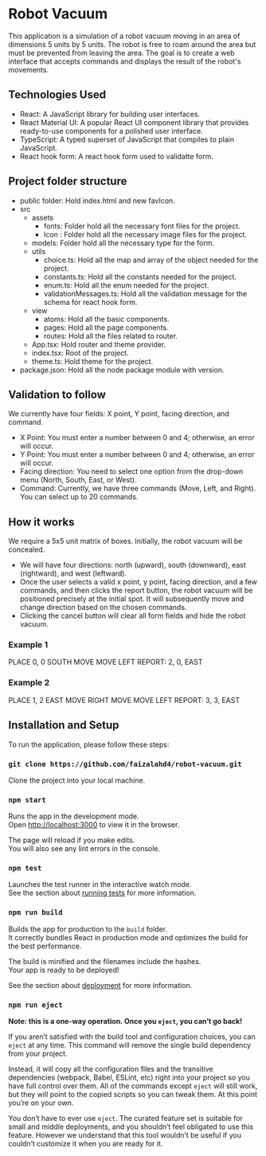 # Robot Vacuum

This application is a simulation of a robot vacuum moving in an area of dimensions 5 units by 5 units. The robot is free to roam around the area but must be prevented from leaving the area. The goal is to create a web interface that accepts commands and displays the result of the robot's movements.

## Technologies Used

- React: A JavaScript library for building user interfaces.
- React Material UI: A popular React UI component library that provides ready-to-use components for a polished user interface.
- TypeScript: A typed superset of JavaScript that compiles to plain JavaScript.
- React hook form: A react hook form used to validatte form.

## Project folder structure

- public folder: Hold index.html and new favIcon.
- src
  - assets
    - fonts: Folder hold all the necessary font files for the project.
    - Icon : Folder hold all the necessary image files for the project.
  - models: Folder hold all the necessary type for the form.
  - utils
    - choice.ts: Hold all the map and array of the object needed for the project.
    - constants.ts: Hold all the constants needed for the project. 
    - enum.ts: Hold all the enum needed for the project.
    - validationMessages.ts: Hold all the validation message for the schema for react hook form.
  - view
    - atoms: Hold all the basic components.
    - pages: Hold all the page components.
    - routes: Hold all the files related to router.
  - App.tsx: Hold router and theme provider.
  - index.tsx: Root of the project.
  - theme.ts: Hold theme for the project.
- package.json: Hold all the node package module with version.

## Validation to follow

We currently have four fields: X point, Y point, facing direction, and command.
- X Point: You must enter a number between 0 and 4; otherwise, an error will occur.
- Y Point: You must enter a number between 0 and 4; otherwise, an error will occur.
- Facing direction: You need to select one option from the drop-down menu (North, South, East, or West).
- Command: Currently, we have three commands (Move, Left, and Right). You can select up to 20 commands.

## How it works

We require a 5x5 unit matrix of boxes. Initially, the robot vacuum will be concealed.
- We will have four directions: north (upward), south (downward), east (rightward), and west (leftward).
- Once the user selects a valid x point, y point, facing direction, and a few commands, and then clicks the report button, the robot vacuum will be positioned precisely at the initial spot. It will subsequently move and change direction based on the chosen commands.
- Clicking the cancel button will clear all form fields and hide the robot vacuum.

### Example 1
PLACE 0, 0 SOUTH
MOVE
MOVE
LEFT
REPORT: 2, 0, EAST

### Example 2
PLACE 1, 2 EAST
MOVE
RIGHT
MOVE
MOVE
LEFT
REPORT: 3, 3, EAST
## Installation and Setup

To run the application, please follow these steps:

### `git clone https://github.com/faizalahd4/robot-vacuum.git`

Clone the project into your local machine.

### `npm start`

Runs the app in the development mode.\
Open [http://localhost:3000](http://localhost:3000) to view it in the browser.

The page will reload if you make edits.\
You will also see any lint errors in the console.

### `npm test`

Launches the test runner in the interactive watch mode.\
See the section about [running tests](https://facebook.github.io/create-react-app/docs/running-tests) for more information.

### `npm run build`

Builds the app for production to the `build` folder.\
It correctly bundles React in production mode and optimizes the build for the best performance.

The build is minified and the filenames include the hashes.\
Your app is ready to be deployed!

See the section about [deployment](https://facebook.github.io/create-react-app/docs/deployment) for more information.

### `npm run eject`

**Note: this is a one-way operation. Once you `eject`, you can’t go back!**

If you aren’t satisfied with the build tool and configuration choices, you can `eject` at any time. This command will remove the single build dependency from your project.

Instead, it will copy all the configuration files and the transitive dependencies (webpack, Babel, ESLint, etc) right into your project so you have full control over them. All of the commands except `eject` will still work, but they will point to the copied scripts so you can tweak them. At this point you’re on your own.

You don’t have to ever use `eject`. The curated feature set is suitable for small and middle deployments, and you shouldn’t feel obligated to use this feature. However we understand that this tool wouldn’t be useful if you couldn’t customize it when you are ready for it.
